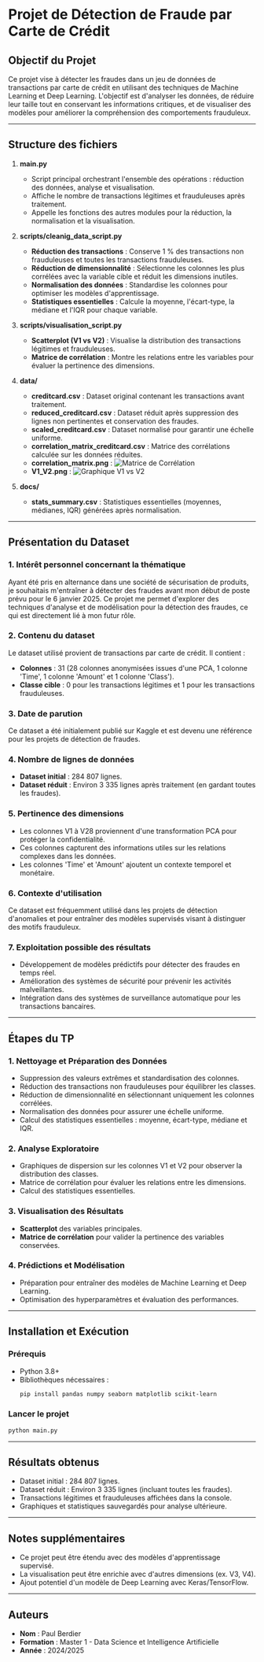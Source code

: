 # Projet de Détection de Fraude par Carte de Crédit

## Objectif du Projet
Ce projet vise à détecter les fraudes dans un jeu de données de transactions par carte de crédit en utilisant des techniques de Machine Learning et Deep Learning. L'objectif est d'analyser les données, de réduire leur taille tout en conservant les informations critiques, et de visualiser des modèles pour améliorer la compréhension des comportements frauduleux.

---

## Structure des fichiers

1. **main.py**
   - Script principal orchestrant l'ensemble des opérations : réduction des données, analyse et visualisation.
   - Affiche le nombre de transactions légitimes et frauduleuses après traitement.
   - Appelle les fonctions des autres modules pour la réduction, la normalisation et la visualisation.

2. **scripts/cleanig_data_script.py**
   - **Réduction des transactions** : Conserve 1 % des transactions non frauduleuses et toutes les transactions frauduleuses.
   - **Réduction de dimensionnalité** : Sélectionne les colonnes les plus corrélées avec la variable cible et réduit les dimensions inutiles.
   - **Normalisation des données** : Standardise les colonnes pour optimiser les modèles d'apprentissage.
   - **Statistiques essentielles** : Calcule la moyenne, l'écart-type, la médiane et l'IQR pour chaque variable.

3. **scripts/visualisation_script.py**
   - **Scatterplot (V1 vs V2)** : Visualise la distribution des transactions légitimes et frauduleuses.
   - **Matrice de corrélation** : Montre les relations entre les variables pour évaluer la pertinence des dimensions.

4. **data/**
   - **creditcard.csv** : Dataset original contenant les transactions avant traitement.
   - **reduced_creditcard.csv** : Dataset réduit après suppression des lignes non pertinentes et conservation des fraudes.
   - **scaled_creditcard.csv** : Dataset normalisé pour garantir une échelle uniforme.
   - **correlation_matrix_creditcard.csv** : Matrice des corrélations calculée sur les données réduites.
   - **correlation_matrix.png** : ![Matrice de Corrélation](data/correlation_matrix.png)
   - **V1_V2.png** : ![Graphique V1 vs V2](data/V1_V2.png)

5. **docs/**
   - **stats_summary.csv** : Statistiques essentielles (moyennes, médianes, IQR) générées après normalisation.

---

## Présentation du Dataset

### 1. Intérêt personnel concernant la thématique
Ayant été pris en alternance dans une société de sécurisation de produits, je souhaitais m'entraîner à détecter des fraudes avant mon début de poste prévu pour le 6 janvier 2025. Ce projet me permet d'explorer des techniques d'analyse et de modélisation pour la détection des fraudes, ce qui est directement lié à mon futur rôle.

### 2. Contenu du dataset
Le dataset utilisé provient de transactions par carte de crédit. Il contient :
- **Colonnes** : 31 (28 colonnes anonymisées issues d'une PCA, 1 colonne 'Time', 1 colonne 'Amount' et 1 colonne 'Class').
- **Classe cible** : 0 pour les transactions légitimes et 1 pour les transactions frauduleuses.

### 3. Date de parution
Ce dataset a été initialement publié sur Kaggle et est devenu une référence pour les projets de détection de fraudes.

### 4. Nombre de lignes de données
- **Dataset initial** : 284 807 lignes.
- **Dataset réduit** : Environ 3 335 lignes après traitement (en gardant toutes les fraudes).

### 5. Pertinence des dimensions
- Les colonnes V1 à V28 proviennent d'une transformation PCA pour protéger la confidentialité.
- Ces colonnes capturent des informations utiles sur les relations complexes dans les données.
- Les colonnes 'Time' et 'Amount' ajoutent un contexte temporel et monétaire.

### 6. Contexte d'utilisation
Ce dataset est fréquemment utilisé dans les projets de détection d'anomalies et pour entraîner des modèles supervisés visant à distinguer des motifs frauduleux.

### 7. Exploitation possible des résultats
- Développement de modèles prédictifs pour détecter des fraudes en temps réel.
- Amélioration des systèmes de sécurité pour prévenir les activités malveillantes.
- Intégration dans des systèmes de surveillance automatique pour les transactions bancaires.

---

## Étapes du TP

### 1. Nettoyage et Préparation des Données
- Suppression des valeurs extrêmes et standardisation des colonnes.
- Réduction des transactions non frauduleuses pour équilibrer les classes.
- Réduction de dimensionnalité en sélectionnant uniquement les colonnes corrélées.
- Normalisation des données pour assurer une échelle uniforme.
- Calcul des statistiques essentielles : moyenne, écart-type, médiane et IQR.

### 2. Analyse Exploratoire
- Graphiques de dispersion sur les colonnes V1 et V2 pour observer la distribution des classes.
- Matrice de corrélation pour évaluer les relations entre les dimensions.
- Calcul des statistiques essentielles.

### 3. Visualisation des Résultats
- **Scatterplot** des variables principales.
- **Matrice de corrélation** pour valider la pertinence des variables conservées.

### 4. Prédictions et Modélisation
- Préparation pour entraîner des modèles de Machine Learning et Deep Learning.
- Optimisation des hyperparamètres et évaluation des performances.

---

## Installation et Exécution

### Prérequis
- Python 3.8+
- Bibliothèques nécessaires :
  ```bash
  pip install pandas numpy seaborn matplotlib scikit-learn
  ```

### Lancer le projet
```bash
python main.py
```

---

## Résultats obtenus
- Dataset initial : 284 807 lignes.
- Dataset réduit : Environ 3 335 lignes (incluant toutes les fraudes).
- Transactions légitimes et frauduleuses affichées dans la console.
- Graphiques et statistiques sauvegardés pour analyse ultérieure.

---

## Notes supplémentaires
- Ce projet peut être étendu avec des modèles d'apprentissage supervisé.
- La visualisation peut être enrichie avec d'autres dimensions (ex. V3, V4).
- Ajout potentiel d'un modèle de Deep Learning avec Keras/TensorFlow.

---

## Auteurs
- **Nom** : Paul Berdier
- **Formation** : Master 1 - Data Science et Intelligence Artificielle
- **Année** : 2024/2025
